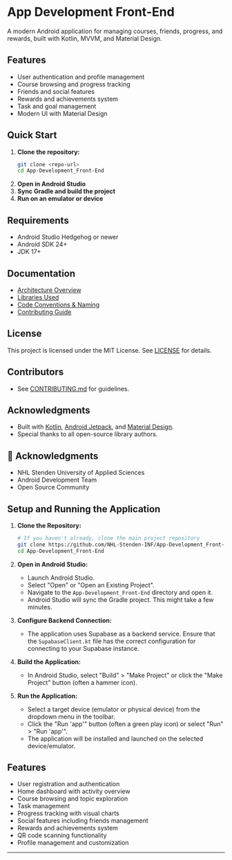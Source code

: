 # App Development Front-End

A modern Android application for managing courses, friends, progress, and rewards, built with Kotlin, MVVM, and Material Design.

## Features
- User authentication and profile management
- Course browsing and progress tracking
- Friends and social features
- Rewards and achievements system
- Task and goal management
- Modern UI with Material Design

## Quick Start

1. **Clone the repository:**
   ```bash
   git clone <repo-url>
   cd App-Development_Front-End
   ```
2. **Open in Android Studio**
3. **Sync Gradle and build the project**
4. **Run on an emulator or device**

## Requirements
- Android Studio Hedgehog or newer
- Android SDK 24+
- JDK 17+

## Documentation
- [Architecture Overview](docs/ARCHITECTURE.md)
- [Libraries Used](docs/LIBRARIES.md)
- [Code Conventions & Naming](docs/CODE_CONVENTIONS.md)
- [Contributing Guide](docs/CONTRIBUTING.md)

## License
This project is licensed under the MIT License. See [LICENSE](LICENSE) for details.

## Contributors
- See [CONTRIBUTING.md](docs/CONTRIBUTING.md) for guidelines.

## Acknowledgments
- Built with [Kotlin](https://kotlinlang.org/), [Android Jetpack](https://developer.android.com/jetpack), and [Material Design](https://material.io/).
- Special thanks to all open-source library authors.

## 🙏 Acknowledgments

- NHL Stenden University of Applied Sciences
- Android Development Team
- Open Source Community

## Setup and Running the Application

1.  **Clone the Repository:**
    ```bash
    # If you haven't already, clone the main project repository
    git clone https://github.com/NHL-Stenden-INF/App-Development_Front-End
    cd App-Development_Front-End
    ```

2.  **Open in Android Studio:**
    *   Launch Android Studio.
    *   Select "Open" or "Open an Existing Project".
    *   Navigate to the `App-Development_Front-End` directory and open it.
    *   Android Studio will sync the Gradle project. This might take a few minutes.

3.  **Configure Backend Connection:**
    *   The application uses Supabase as a backend service. Ensure that the `SupabaseClient.kt` file has the correct configuration for connecting to your Supabase instance.

4.  **Build the Application:**
    *   In Android Studio, select "Build" > "Make Project" or click the "Make Project" button (often a hammer icon).

5.  **Run the Application:**
    *   Select a target device (emulator or physical device) from the dropdown menu in the toolbar.
    *   Click the "Run 'app'" button (often a green play icon) or select "Run" > "Run 'app'".
    *   The application will be installed and launched on the selected device/emulator.

## Features

-   User registration and authentication
-   Home dashboard with activity overview
-   Course browsing and topic exploration
-   Task management
-   Progress tracking with visual charts
-   Social features including friends management
-   Rewards and achievements system
-   QR code scanning functionality
-   Profile management and customization

---
